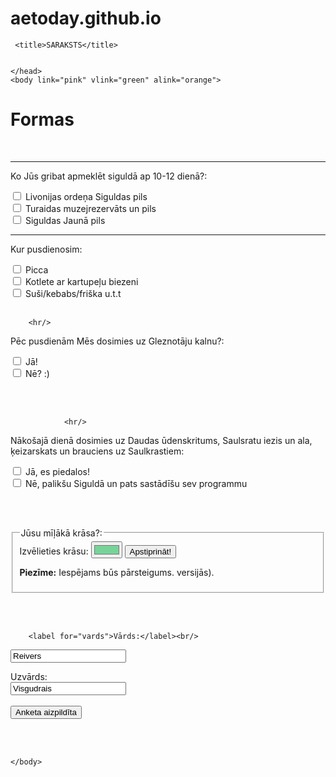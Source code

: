 # aetoday.github.io
<!DOCTYPE html>
<html>
 <head>
       
     <title>SARAKSTS</title>
     
     
    </head>
    <body link="pink" vlink="green" alink="orange">
        

<h1>Formas</h1> <br/>
<form> <!-- lauka nosaukums un teksta ievada lauks -->
    

    
    
    

<hr/>
<p>Ko Jūs gribat apmeklēt siguldā ap 10-12 dienā?:</p>
<input type="checkbox" id="coffee" name="fav_drink" value="kafija">
<label for="coffee">Livonijas ordeņa Siguldas pils</label><br/>
<input type="checkbox" id="tea" name="fav_drink" value="tēja">
<label for="tea">Turaidas muzejrezervāts un pils</label><br/>
<input type="checkbox" id="juice" name="fav_drink" value="sula">
<label for="juice">Siguldas Jaunā pils</label>
<br/>
<hr/>
<p>Kur pusdienosim:</p>
<input type="checkbox" id="brokastis1" name="brokastis1" value="maize">
<label for="brokastis1"> Picca</label><br/>
<input type="checkbox" id="brokastis2" name="brokastis2" value="putra">
<label for="brokastis2"> Kotlete ar kartupeļu biezeni</label><br/>
<input type="checkbox" id="brokastis3" name="brokastis3" value="ola">
<label for="brokastis3"> Suši/kebabs/friška u.t.t</label>
<br/> <br/>

        <hr/>
<p>Pēc pusdienām Mēs dosimies uz Gleznotāju kalnu?:</p>
<input type="checkbox" id="brokastis1" name="brokastis1" value="maize">
<label for="brokastis1"> Jā!</label><br/>
<input type="checkbox" id="brokastis2" name="brokastis2" value="putra">
<label for="brokastis2"> Nē? :)</label><br/>

<br/> <br/>

        
                <hr/>
<p>Nākošajā dienā dosimies uz Daudas ūdenskritums, Saulsratu iezis un ala, ķeizarskats un brauciens uz Saulkrastiem:</p>
<input type="checkbox" id="brokastis1" name="brokastis1" value="maize">
<label for="brokastis1"> Jā, es piedalos!</label><br/>
<input type="checkbox" id="brokastis2" name="brokastis2" value="putra">
<label for="brokastis2"> Nē, palikšu Siguldā un pats sastādīšu sev programmu</label><br/>

<br/> <br/>

        

<fieldset>
<legend>Jūsu mīļākā krāsa?:</legend>
<form>
<label for="favcolor">Izvēlieties krāsu:</label>
<input type="color" id="favcolor" name="favcolor" value="#78d398">
<input type="submit" value="Apstiprināt!">
</form>

<p><strong>Piezīme:</strong> Iespējams būs pārsteigums.
versijās).</p>
</fieldset> <br/> <br/>

    
        <label for="vards">Vārds:</label><br/>
<input type="text" id="vards" name="vards" value="Reivers"><br/>

<label for="uzvards">Uzvārds:</label><br/>
<input type="text" id="uzvards" name="uzvards" value="Visgudrais"><br/><br/>
<input type="submit" value="Anketa aizpildīta"/>

</form>
<br/> <br/>
    
    





    </body>
</html>
